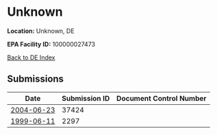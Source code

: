 # Unknown

**Location:** Unknown, DE

**EPA Facility ID:** 100000027473

[Back to DE Index](../../index.md)

## Submissions

| Date | Submission ID | Document Control Number |
|------|--------------|-------------------------|
| [2004-06-23](submissions/37424.md) | 37424 |  |
| [1999-06-11](submissions/2297.md) | 2297 |  |
